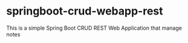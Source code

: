 # springboot-crud-webapp-rest

This is a simple Spring Boot CRUD REST Web Application that manage notes
